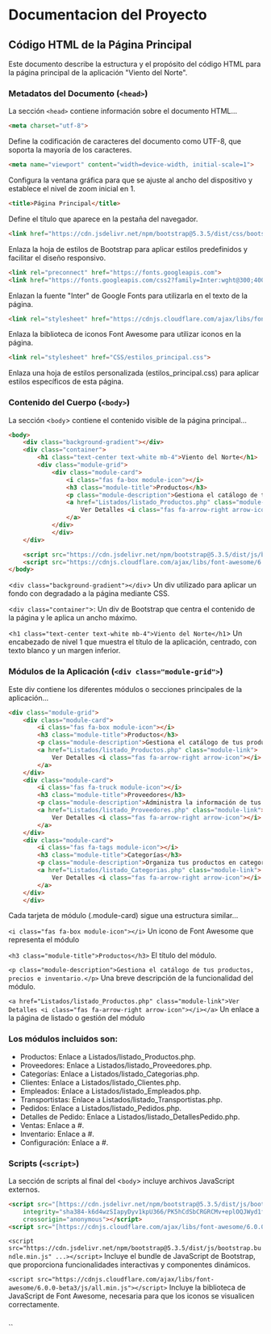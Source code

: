 # Documentacion del Proyecto

## Código HTML de la Página Principal

Este documento describe la estructura y el propósito del código HTML para la página principal de la aplicación "Viento del Norte".

### Metadatos del Documento (`<head>`)

La sección `<head>` contiene información sobre el documento HTML...

```html
<meta charset="utf-8">
```
Define la codificación de caracteres del documento como UTF-8, que soporta la mayoría de los caracteres.

```html
<meta name="viewport" content="width=device-width, initial-scale=1">
```
Configura la ventana gráfica para que se ajuste al ancho del dispositivo y establece el nivel de zoom inicial en 1.

```html
<title>Página Principal</title>
```
Define el título que aparece en la pestaña del navegador.

```html
<link href="https://cdn.jsdelivr.net/npm/bootstrap@5.3.5/dist/css/bootstrap.min.css" rel="stylesheet" ...>
```
Enlaza la hoja de estilos de Bootstrap para aplicar estilos predefinidos y facilitar el diseño responsivo.

```html
<link rel="preconnect" href="https://fonts.googleapis.com">
<link href="https://fonts.googleapis.com/css2?family=Inter:wght@300;400;500;600&display=swap" rel="stylesheet">
```
Enlazan la fuente "Inter" de Google Fonts para utilizarla en el texto de la página.

```html
<link rel="stylesheet" href="https://cdnjs.cloudflare.com/ajax/libs/font-awesome/6.0.0-beta3/css/all.min.css">
```
Enlaza la biblioteca de iconos Font Awesome para utilizar iconos en la página.

```html
<link rel="stylesheet" href="CSS/estilos_principal.css">
```
Enlaza una hoja de estilos personalizada (estilos_principal.css) para aplicar estilos específicos de esta página.

### Contenido del Cuerpo (`<body>`)
La sección <`body`> contiene el contenido visible de la página principal...

```html
<body>
    <div class="background-gradient"></div>
    <div class="container">
        <h1 class="text-center text-white mb-4">Viento del Norte</h1>
        <div class="module-grid">
            <div class="module-card">
                <i class="fas fa-box module-icon"></i>
                <h3 class="module-title">Productos</h3>
                <p class="module-description">Gestiona el catálogo de tus productos, precios e inventario.</p>
                <a href="Listados/listado_Productos.php" class="module-link">
                    Ver Detalles <i class="fas fa-arrow-right arrow-icon"></i>
                </a>
            </div>
            </div>
    </div>

    <script src="https://cdn.jsdelivr.net/npm/bootstrap@5.3.5/dist/js/bootstrap.bundle.min.js" ...></script>
    <script src="https://cdnjs.cloudflare.com/ajax/libs/font-awesome/6.0.0-beta3/js/all.min.js"></script>
</body>
```
<`div class="background-gradient"></div`> Un div utilizado para aplicar un fondo con degradado a la página mediante CSS.

<`div class="container"`>: Un div de Bootstrap que centra el contenido de la página y le aplica un ancho máximo.

<`h1 class="text-center text-white mb-4">Viento del Norte</h1`> Un encabezado de nivel 1 que muestra el título de la aplicación, centrado, con texto blanco y un margen inferior.

### Módulos de la Aplicación (`<div class="module-grid">`)
Este div contiene los diferentes módulos o secciones principales de la aplicación...




```html
<div class="module-grid">
    <div class="module-card">
        <i class="fas fa-box module-icon"></i>
        <h3 class="module-title">Productos</h3>
        <p class="module-description">Gestiona el catálogo de tus productos, precios e inventario.</p>
        <a href="Listados/listado_Productos.php" class="module-link">
            Ver Detalles <i class="fas fa-arrow-right arrow-icon"></i>
        </a>
    </div>
    <div class="module-card">
        <i class="fas fa-truck module-icon"></i>
        <h3 class="module-title">Proveedores</h3>
        <p class="module-description">Administra la información de tus proveedores y sus contactos.</p>
        <a href="Listados/listado_Proveedores.php" class="module-link">
            Ver Detalles <i class="fas fa-arrow-right arrow-icon"></i>
        </a>
    </div>
    <div class="module-card">
        <i class="fas fa-tags module-icon"></i>
        <h3 class="module-title">Categorías</h3>
        <p class="module-description">Organiza tus productos en categorías para una mejor navegación.</p>
        <a href="Listados/listado_Categorias.php" class="module-link">
            Ver Detalles <i class="fas fa-arrow-right arrow-icon"></i>
        </a>
    </div>
    </div>
```
Cada tarjeta de módulo (.module-card) sigue una estructura similar...

`<i class="fas fa-box module-icon"></i>` Un icono de Font Awesome que representa el módulo

`<h3 class="module-title">Productos</h3>` El título del módulo.

`<p class="module-description">Gestiona el catálogo de tus productos, precios e inventario.</p>` Una breve descripción de la funcionalidad del módulo.

`<a href="Listados/listado_Productos.php" class="module-link">Ver Detalles <i class="fas fa-arrow-right arrow-icon"></i></a>` Un enlace a la página de listado o gestión del módulo

### Los módulos incluidos son:

* Productos: Enlace a Listados/listado_Productos.php.
* Proveedores: Enlace a Listados/listado_Proveedores.php.
* Categorías: Enlace a Listados/listado_Categorias.php.
* Clientes: Enlace a Listados/listado_Clientes.php.
* Empleados: Enlace a Listados/listado_Empleados.php.
* Transportistas: Enlace a Listados/listado_Transportistas.php.
* Pedidos: Enlace a Listados/listado_Pedidos.php.
* Detalles de Pedido: Enlace a Listados/listado_DetallesPedido.php.
* Ventas: Enlace a #.
* Inventario: Enlace a #.
* Configuración: Enlace a #.

### Scripts (`<script>`)
La sección de scripts al final del <`body`> incluye archivos JavaScript externos.


```html
<script src="[https://cdn.jsdelivr.net/npm/bootstrap@5.3.5/dist/js/bootstrap.bundle.min.js](https://cdn.jsdelivr.net/npm/bootstrap@5.3.5/dist/js/bootstrap.bundle.min.js)"
    integrity="sha384-k6d4wzSIapyDyv1kpU366/PK5hCdSbCRGRCMv+eplOQJWyd1fbcAu9OCUj5zNLiq"
    crossorigin="anonymous"></script>
<script src="[https://cdnjs.cloudflare.com/ajax/libs/font-awesome/6.0.0-beta3/js/all.min.js](https://cdnjs.cloudflare.com/ajax/libs/font-awesome/6.0.0-beta3/js/all.min.js)"></script>
```

`<script src="https://cdn.jsdelivr.net/npm/bootstrap@5.3.5/dist/js/bootstrap.bundle.min.js" ...></script>` Incluye el bundle de JavaScript de Bootstrap, que proporciona funcionalidades interactivas y componentes dinámicos.

`<script src="https://cdnjs.cloudflare.com/ajax/libs/font-awesome/6.0.0-beta3/js/all.min.js"></script>`  Incluye la biblioteca de JavaScript de Font Awesome, necesaria para que los iconos se visualicen correctamente.




```html
```

``